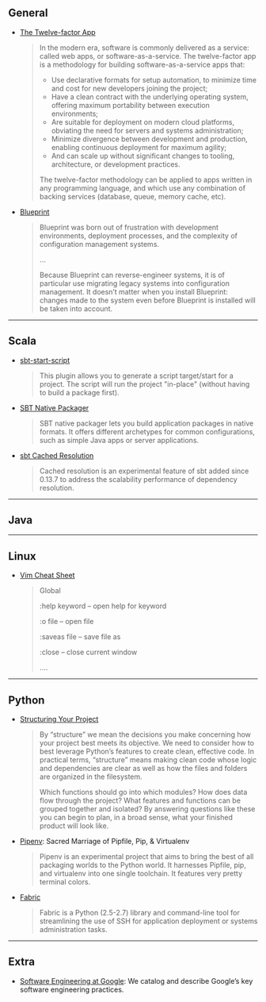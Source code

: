 ## General

 - [The Twelve-factor App](https://12factor.net/)
 
   >In the modern era, software is commonly delivered as a service: called web apps, or software-as-a-service. The twelve-factor app is a methodology for building software-as-a-service apps that:
   >
   > - Use declarative formats for setup automation, to minimize time and cost for new developers joining the project;
   > - Have a clean contract with the underlying operating system, offering maximum portability between execution environments;
   > - Are suitable for deployment on modern cloud platforms, obviating the need for servers and systems administration;
   > - Minimize divergence between development and production, enabling continuous deployment for maximum agility;
   > - And can scale up without significant changes to tooling, architecture, or development practices.
   >
   >The twelve-factor methodology can be applied to apps written in any programming language, and which use any combination of backing services (database, queue, memory cache, etc).
   
 - [Blueprint](http://devstructure.com/blueprint/)
 
   >Blueprint was born out of frustration with development environments, deployment processes, and the complexity of configuration management systems.
   >
   >...
   >
   >Because Blueprint can reverse-engineer systems, it is of particular use migrating legacy systems into configuration management. It doesn’t matter when you install Blueprint: changes made to the system even before Blueprint is installed will be taken into account.

-----

## Scala

 - [sbt-start-script](https://github.com/sbt/sbt-start-script)
 
   >This plugin allows you to generate a script target/start for a project. The script will run the project "in-place" (without having to build a package first).
 
 - [SBT Native Packager](https://github.com/sbt/sbt-native-packager)
 
   >SBT native packager lets you build application packages in native formats. It offers different archetypes for common configurations, such as simple Java apps or server applications.
 
 - [sbt Cached Resolution](http://www.scala-sbt.org/0.13/docs/Cached-Resolution.html)
 
   >Cached resolution is an experimental feature of sbt added since 0.13.7 to address the scalability performance of dependency resolution.

-----

## Java

-----

## Linux

 - [Vim Cheat Sheet](https://www.linuxtrainingacademy.com/vim-cheat-sheet/)
 
   >Global
   >
   >:help keyword – open help for keyword
   >
   >:o file – open file
   >
   >:saveas file – save file as
   >
   >:close – close current window
   >
   >....

-----

## Python

 - [Structuring Your Project](http://docs.python-guide.org/en/latest/writing/structure/)
 
   >By “structure” we mean the decisions you make concerning how your project best meets its objective. We need to consider how to best leverage Python’s features to create clean, effective code. In practical terms, “structure” means making clean code whose logic and dependencies are clear as well as how the files and folders are organized in the filesystem.
   >
   >Which functions should go into which modules? How does data flow through the project? What features and functions can be grouped together and isolated? By answering questions like these you can begin to plan, in a broad sense, what your finished product will look like.

 - [Pipenv](http://docs.pipenv.org/en/latest/): Sacred Marriage of Pipfile, Pip, & Virtualenv
 
   > Pipenv is an experimental project that aims to bring the best of all packaging worlds to the Python world. It harnesses Pipfile, pip, and virtualenv into one single toolchain. It features very pretty terminal colors.
   
 - [Fabric](http://docs.fabfile.org/en/1.13/tutorial.html)
 
   >Fabric is a Python (2.5-2.7) library and command-line tool for streamlining the use of SSH for application deployment or systems administration tasks.


-----

## Extra

 - [Software Engineering at Google](https://arxiv.org/ftp/arxiv/papers/1702/1702.01715.pdf): We catalog and describe Google’s key software engineering practices.
